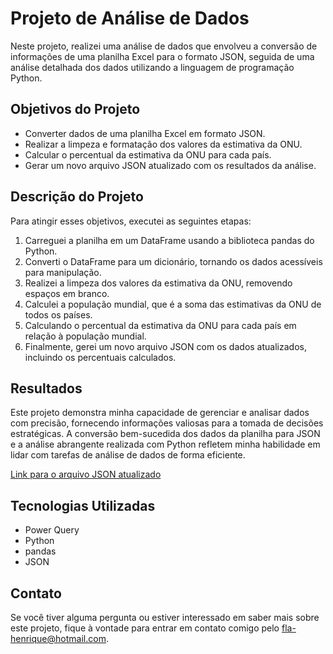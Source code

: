 # Projeto de Análise de Dados

Neste projeto, realizei uma análise de dados que envolveu a conversão de informações de uma planilha Excel para o formato JSON, seguida de uma análise detalhada dos dados utilizando a linguagem de programação Python.

## Objetivos do Projeto

- Converter dados de uma planilha Excel em formato JSON.
- Realizar a limpeza e formatação dos valores da estimativa da ONU.
- Calcular o percentual da estimativa da ONU para cada país.
- Gerar um novo arquivo JSON atualizado com os resultados da análise.

## Descrição do Projeto

Para atingir esses objetivos, executei as seguintes etapas:

1. Carreguei a planilha em um DataFrame usando a biblioteca pandas do Python.
2. Converti o DataFrame para um dicionário, tornando os dados acessíveis para manipulação.
3. Realizei a limpeza dos valores da estimativa da ONU, removendo espaços em branco.
4. Calculei a população mundial, que é a soma das estimativas da ONU de todos os países.
5. Calculando o percentual da estimativa da ONU para cada país em relação à população mundial.
6. Finalmente, gerei um novo arquivo JSON com os dados atualizados, incluindo os percentuais calculados.

## Resultados

Este projeto demonstra minha capacidade de gerenciar e analisar dados com precisão, fornecendo informações valiosas para a tomada de decisões estratégicas. A conversão bem-sucedida dos dados da planilha para JSON e a análise abrangente realizada com Python refletem minha habilidade em lidar com tarefas de análise de dados de forma eficiente.

[Link para o arquivo JSON atualizado](https://github.com/FlavioHenrique1/analise-dados-demograficos/blob/main/dados_atualizados.json)

## Tecnologias Utilizadas

- Power Query
- Python
- pandas
- JSON

## Contato

Se você tiver alguma pergunta ou estiver interessado em saber mais sobre este projeto, fique à vontade para entrar em contato comigo pelo [fla-henrique@hotmail.com](mailto:sfla-henrique@hotmail.com).

